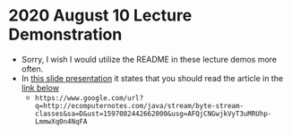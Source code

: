 # 2020 August 10 Lecture Demonstration
* Sorry, I wish I would utilize the README in these lecture demos more often.
* In [this slide presentation](https://docs.google.com/presentation/d/e/2PACX-1vT9lcXlGz2UQF7Riw66SskGxr_ZmPWXrjtZDOaDMO0_yk4qJn4LTRTdnszrLg5M8Q/pub?start=false&loop=false&delayms=3000#slide=id.p5) it states that you should read the article in the [link below](https://www.google.com/url?q=http://ecomputernotes.com/java/stream/byte-stream-classes&sa=D&ust=1597082442662000&usg=AFQjCNGwjkVyT3uMRUhp-LmmwXq0n4NqFA)
    * `https://www.google.com/url?q=http://ecomputernotes.com/java/stream/byte-stream-classes&sa=D&ust=1597082442662000&usg=AFQjCNGwjkVyT3uMRUhp-LmmwXq0n4NqFA`